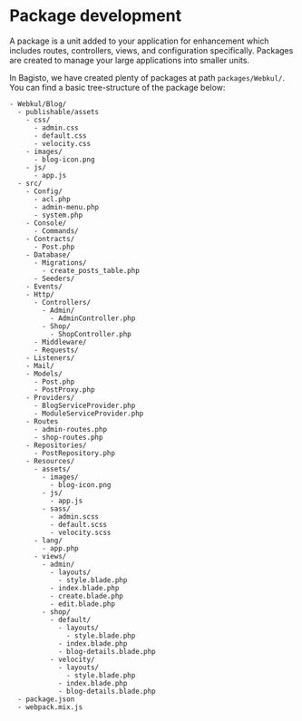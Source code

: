 # Package development

A package is a unit added to your application for enhancement which includes routes, controllers, views, and configuration specifically. Packages are created to manage your large applications into smaller units.

In Bagisto, we have created plenty of packages at path `packages/Webkul/`. You can find a basic tree-structure of the package below:

~~~directory-structure
- Webkul/Blog/
  - publishable/assets
    - css/
      - admin.css
      - default.css
      - velocity.css
    - images/
      - blog-icon.png
    - js/
      - app.js
  - src/
    - Config/
      - acl.php
      - admin-menu.php
      - system.php
    - Console/
      - Commands/
    - Contracts/
      - Post.php
    - Database/
      - Migrations/
        - create_posts_table.php
      - Seeders/
    - Events/
    - Http/
      - Controllers/
        - Admin/
          - AdminController.php
        - Shop/
          - ShopController.php
      - Middleware/
      - Requests/
    - Listeners/
    - Mail/
    - Models/
      - Post.php
      - PostProxy.php
    - Providers/
      - BlogServiceProvider.php
      - ModuleServiceProvider.php
    - Routes
      - admin-routes.php
      - shop-routes.php
    - Repositories/
      - PostRepository.php
    - Resources/
      - assets/
        - images/
          - blog-icon.png
        - js/
          - app.js
        - sass/
          - admin.scss
          - default.scss
          - velocity.scss
      - lang/
        - app.php
      - views/
        - admin/
          - layouts/
            - style.blade.php
          - index.blade.php
          - create.blade.php
          - edit.blade.php
        - shop/
          - default/
            - layouts/
              - style.blade.php
            - index.blade.php
            - blog-details.blade.php
          - velocity/
            - layouts/
              - style.blade.php
            - index.blade.php
            - blog-details.blade.php
  - package.json
  - webpack.mix.js
~~~

